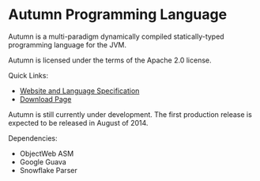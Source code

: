 Autumn Programming Language
======

Autumn is a multi-paradigm dynamically compiled statically-typed programming language for the JVM.

Autumn is licensed under the terms of the Apache 2.0 license. 

Quick Links:

+ [Website and Language Specification](http://mackenzie-high.github.io/autumn/)
+ [Download Page](http://mackenzie-high.github.io/autumn/TextPage.html?page=Downloads)


Autumn is still currently under development. The first production release is expected to be released in August of 2014.

Dependencies:
+ ObjectWeb ASM
+ Google Guava
+ Snowflake Parser
